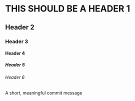 # THIS SHOULD BE A HEADER 1
## Header 2
### Header 3
#### Header 4
##### Header 5
###### Header 6

A short, meaningful commit message
